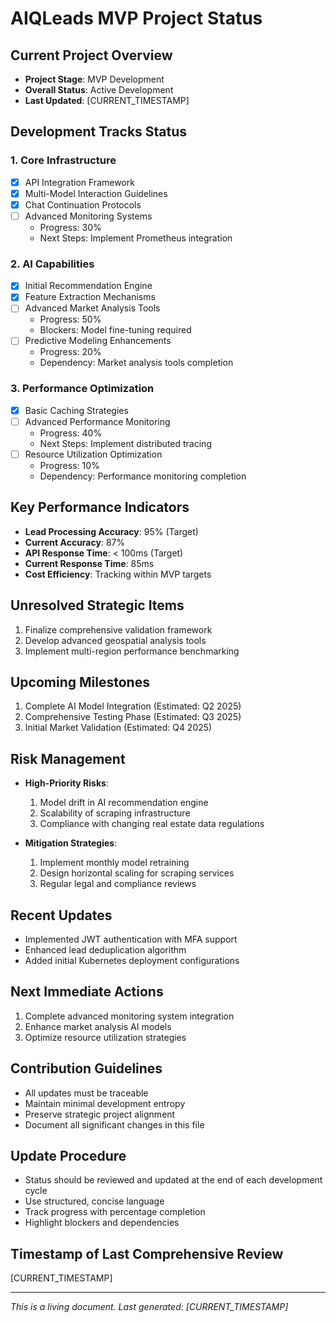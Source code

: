 # AIQLeads MVP Project Status

## Current Project Overview
- **Project Stage**: MVP Development
- **Overall Status**: Active Development
- **Last Updated**: [CURRENT_TIMESTAMP]

## Development Tracks Status

### 1. Core Infrastructure
- [x] API Integration Framework
- [x] Multi-Model Interaction Guidelines
- [x] Chat Continuation Protocols
- [ ] Advanced Monitoring Systems
  - Progress: 30%
  - Next Steps: Implement Prometheus integration

### 2. AI Capabilities
- [x] Initial Recommendation Engine
- [x] Feature Extraction Mechanisms
- [ ] Advanced Market Analysis Tools
  - Progress: 50%
  - Blockers: Model fine-tuning required
- [ ] Predictive Modeling Enhancements
  - Progress: 20%
  - Dependency: Market analysis tools completion

### 3. Performance Optimization
- [x] Basic Caching Strategies
- [ ] Advanced Performance Monitoring
  - Progress: 40%
  - Next Steps: Implement distributed tracing
- [ ] Resource Utilization Optimization
  - Progress: 10%
  - Dependency: Performance monitoring completion

## Key Performance Indicators
- **Lead Processing Accuracy**: 95% (Target)
- **Current Accuracy**: 87%
- **API Response Time**: < 100ms (Target)
- **Current Response Time**: 85ms
- **Cost Efficiency**: Tracking within MVP targets

## Unresolved Strategic Items
1. Finalize comprehensive validation framework
2. Develop advanced geospatial analysis tools
3. Implement multi-region performance benchmarking

## Upcoming Milestones
1. Complete AI Model Integration (Estimated: Q2 2025)
2. Comprehensive Testing Phase (Estimated: Q3 2025)
3. Initial Market Validation (Estimated: Q4 2025)

## Risk Management
- **High-Priority Risks**:
  1. Model drift in AI recommendation engine
  2. Scalability of scraping infrastructure
  3. Compliance with changing real estate data regulations

- **Mitigation Strategies**:
  1. Implement monthly model retraining
  2. Design horizontal scaling for scraping services
  3. Regular legal and compliance reviews

## Recent Updates
- Implemented JWT authentication with MFA support
- Enhanced lead deduplication algorithm
- Added initial Kubernetes deployment configurations

## Next Immediate Actions
1. Complete advanced monitoring system integration
2. Enhance market analysis AI models
3. Optimize resource utilization strategies

## Contribution Guidelines
- All updates must be traceable
- Maintain minimal development entropy
- Preserve strategic project alignment
- Document all significant changes in this file

## Update Procedure
- Status should be reviewed and updated at the end of each development cycle
- Use structured, concise language
- Track progress with percentage completion
- Highlight blockers and dependencies

## Timestamp of Last Comprehensive Review
[CURRENT_TIMESTAMP]

---

*This is a living document. Last generated: [CURRENT_TIMESTAMP]*